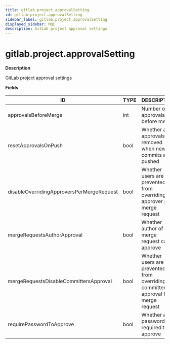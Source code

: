 ```yaml
---
title: gitlab.project.approvalSetting
id: gitlab.project.approvalSetting
sidebar_label: gitlab.project.approvalSetting
displayed_sidebar: MQL
description: GitLab project approval settings
---
```


# gitlab.project.approvalSetting

**Description**

GitLab project approval settings

**Fields**

| ID                                        | TYPE | DESCRIPTION                                                                          |
| ----------------------------------------- | ---- | ------------------------------------------------------------------------------------ |
| approvalsBeforeMerge                      | int  | Number of approvals before merge                                                     |
| resetApprovalsOnPush                      | bool | Whether all approvals are removed when new commits are pushed                        |
| disableOverridingApproversPerMergeRequest | bool | Whether users are prevented from overriding an approver per merge request            |
| mergeRequestsAuthorApproval               | bool | Whether author of merge request can approve                                          |
| mergeRequestsDisableCommittersApproval    | bool | Whether users are prevented from overriding a committer's approval for merge request |
| requirePasswordToApprove                  | bool | Whether a password is required to approve                                            |
